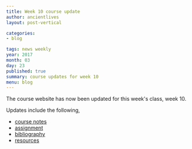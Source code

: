 ```yaml
---
title: Week 10 course update
author: ancientlives
layout: post-vertical

categories:
- blog

tags: news weekly
year: 2017
month: 03
day: 23
published: true
summary: course updates for week 10
menu: blog
---
```


The course website has now been updated for this week's class, week 10.

Updates include the following,

* [course notes](/notes)
* [assignment](/assignments)
* [bibliography](/bibliography)
* [resources](/links)
